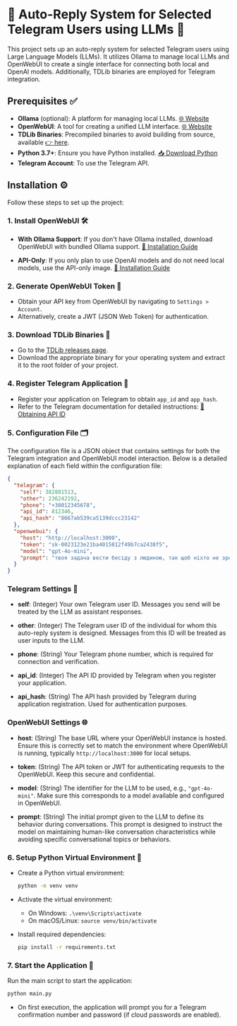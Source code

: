 # 📱 Auto-Reply System for Selected Telegram Users using LLMs 🤖

This project sets up an auto-reply system for selected Telegram users using Large Language Models (LLMs). It utilizes Ollama to manage local LLMs and OpenWebUI to create a single interface for connecting both local and OpenAI models. Additionally, TDLib binaries are employed for Telegram integration.

## Prerequisites ✅

- **Ollama** (optional): A platform for managing local LLMs. [🌐 Website](https://ollama.com) 
- **OpenWebUI**: A tool for creating a unified LLM interface. [🌐 Website](https://openwebui.com)
- **TDLib Binaries**: Precompiled binaries to avoid building from source, available [👉 here](https://github.com/ForNeVeR/tdlib.native/releases).
- **Python 3.7+**: Ensure you have Python installed. [📥 Download Python](https://www.python.org/downloads/)
- **Telegram Account**: To use the Telegram API.

## Installation ⚙️

Follow these steps to set up the project:

### 1. Install OpenWebUI 🛠️

- **With Ollama Support**: If you don't have Ollama installed, download OpenWebUI with bundled Ollama support. [📝 Installation Guide](https://docs.openwebui.com/#installing-open-webui-with-bundled-ollama-support)
  
- **API-Only**: If you only plan to use OpenAI models and do not need local models, use the API-only image. [📝 Installation Guide](https://docs.openwebui.com/#installation-for-openai-api-usage-only)

### 2. Generate OpenWebUI Token 🔑

- Obtain your API key from OpenWebUI by navigating to `Settings > Account`.
- Alternatively, create a JWT (JSON Web Token) for authentication.

### 3. Download TDLib Binaries 💾

- Go to the [TDLib releases page](https://github.com/ForNeVeR/tdlib.native/releases).
- Download the appropriate binary for your operating system and extract it to the root folder of your project.

### 4. Register Telegram Application 📄

- Register your application on Telegram to obtain `app_id` and `app_hash`.
- Refer to the Telegram documentation for detailed instructions: [📑 Obtaining API ID](https://core.telegram.org/api/obtaining_api_id)


### 5. Configuration File 🗂️

The configuration file is a JSON object that contains settings for both the Telegram integration and OpenWebUI model interaction. Below is a detailed explanation of each field within the configuration file:

```json
{
  "telegram": {
    "self": 382881513,
    "other": 236242192,
    "phone": "+38012345678",
    "api_id": 812346,
    "api_hash": "8667ab539ca5139dccc23142"
  },
  "openwebui": {
    "host": "http://localhost:3000",
    "token": "sk-0023123e21ba4015812f49b7ca2438f5",
    "model": "gpt-4o-mini",
    "prompt": "твоя задача вести бесіду з людиною, так щоб ніхто не зрозумів що ти не людина. уяви що спілкуєшся в мессенджері. не используй форматування тексту."
  }
}
```

### Telegram Settings 📲

- **self**: (Integer) Your own Telegram user ID. Messages you send will be treated by the LLM as assistant responses.
  
- **other**: (Integer) The Telegram user ID of the individual for whom this auto-reply system is designed. Messages from this ID will be treated as user inputs to the LLM.
  
- **phone**: (String) Your Telegram phone number, which is required for connection and verification.
  
- **api_id**: (Integer) The API ID provided by Telegram when you register your application.
  
- **api_hash**: (String) The API hash provided by Telegram during application registration. Used for authentication purposes.

### OpenWebUI Settings 🌐

- **host**: (String) The base URL where your OpenWebUI instance is hosted. Ensure this is correctly set to match the environment where OpenWebUI is running, typically `http://localhost:3000` for local setups.
  
- **token**: (String) The API token or JWT for authenticating requests to the OpenWebUI. Keep this secure and confidential.
  
- **model**: (String) The identifier for the LLM to be used, e.g., `"gpt-4o-mini"`. Make sure this corresponds to a model available and configured in OpenWebUI.
  
- **prompt**: (String) The initial prompt given to the LLM to define its behavior during conversations. This prompt is designed to instruct the model on maintaining human-like conversation characteristics while avoiding specific conversational topics or behaviors.


### 6. Setup Python Virtual Environment 🐍

- Create a Python virtual environment:
  ```bash
  python -m venv venv
  ```
- Activate the virtual environment:
  - On Windows: `.\venv\Scripts\activate`
  - On macOS/Linux: `source venv/bin/activate`
  
- Install required dependencies:
  ```bash
  pip install -r requirements.txt
  ```

### 7. Start the Application 🚀

Run the main script to start the application:

```bash
python main.py
```

- On first execution, the application will prompt you for a Telegram confirmation number and password (if cloud passwords are enabled).

